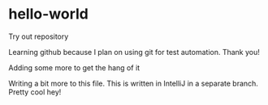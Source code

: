 # hello-world
Try out repository

Learning github because I plan on using git for test automation.
Thank you!

Adding some more to get the hang of it

Writing a bit more to this file. This is written in IntelliJ in a separate branch.
Pretty cool hey!